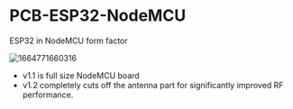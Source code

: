 # PCB-ESP32-NodeMCU

ESP32 in NodeMCU form factor

![1664771660316](https://user-images.githubusercontent.com/775408/193502424-999a1ee7-d0cc-465b-abae-d4cd54896b18.JPEG)

* v1.1 is full size NodeMCU board
* v1.2 completely cuts off the antenna part for significantly improved RF performance.
